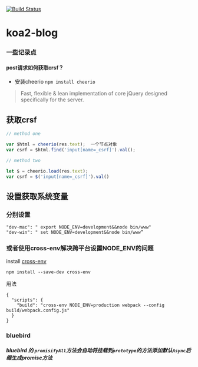 [![Build Status](https://travis-ci.org/diliburong/koa2-blog.svg?branch=master)](https://travis-ci.org/diliburong/koa2-blog)
# koa2-blog




### 一些记录点

#### post请求如何获取crsf？
* 安装cheerio `npm install cheerio` 
> Fast, flexible & lean implementation of core jQuery designed specifically for the server.

## 获取crsf 
```js
// method one

var $html = cheerio(res.text);  一个节点对象
var csrf = $html.find('input[name=_csrf]').val();

// method two

let $ = cheerio.load(res.text);
var csrf = $('input[name=_csrf]').val()

```

## 设置获取系统变量

### 分别设置
```
"dev-mac": " export NODE_ENV=development&&node bin/www" 
"dev-win": " set NODE_ENV=development&&node bin/www”
``` 
### 或者使用cross-env解决跨平台设置NODE_ENV的问题

install
[cross-env](https://www.npmjs.com/package/cross-env)

```
npm install --save-dev cross-env
```

用法
```
{
  "scripts": {
    "build": "cross-env NODE_ENV=production webpack --config build/webpack.config.js"
  }
}
```

### bluebird

##### bluebird 的 `promisifyAll`方法会自动将挂载到`prototype`的方法添加默认`Async`后缀生成promise方法